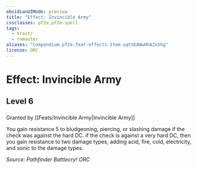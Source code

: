 ```yaml
---
obsidianUIMode: preview
title: "Effect: Invincible Army"
cssclasses: pf2e,pf2e-spell
tags:
  - trait/
  - remaster
aliases: "Compendium.pf2e.feat-effects.Item.uqtXEAWwHhA2xShg"
license: ORC
---
```

# Effect: Invincible Army
## Level 6
### 






Granted by [[Feats/Invincible Army|Invincible Army]]

You gain resistance 5 to bludgeoning, piercing, or slashing damage if the check was against the hard DC. if the check is against a very hard DC, then you gain resistance to two damage types, adding acid, fire, cold, electricity, and sonic to the damage types.

*Source: Pathfinder Battlecry!*
*ORC*